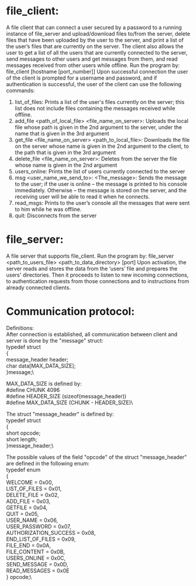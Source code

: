 # file_client:
A file client that can connect a user secured by a password to a running instance of file_server and upload/download files to/from the server, delete files that have been uploaded by the user to the server, and print a list of the user’s files that are currently on the server.
The client also allows the user to get a list of all the users that are currently connected to the server, send messages to other users and get messages from them, and read messages received from other users while offline.
Run the program by: file_client [hostname [port_number]]
Upon successful connection the user of the client is prompted for a username and password, and if authentication is successful, the user of the client can use the following commands:

1. list_of_files:
Prints a list of the user's files currently on the server; this list does not include files containing the messages received while offline.
2. add_file <path_of_local_file> <file_name_on_server>:
Uploads the local file whose path is given in the 2nd argument to the server, under the name that is given in the 3rd argument
3. get_file <file_name_on_server> <path_to_local_file>:
Downloads the file on the server whose name is given in the 2nd argument to the client, to the path that is given in the 3rd argument
4. delete_file <file_name_on_server>:
Deletes from the server the file whose name is given in the 2nd argument
5. users_online:
Prints the list of users currently connected to the server
6. msg <user_name_we_send_to>: <The_message>:
Sends the message to the user; if the user is online – the message is printed to his console immediately. Otherwise – the message is stored on the server, and the receiving user will be able to read it when he connects.
7. read_msgs:
Prints to the user’s console all the messages that were sent to him while he was offline.
8. quit:
Disconnects from the server

# file_server:
A file server that supports file_client.
Run the program by: file_server <path_to_users_file> <path_to_data_directory> [port]
Upon activation, the server reads and stores the data from the ‘users’ file and prepares the users' directories. 
Then it proceeds to listen to new incoming connections, to authentication requests from those connections and to 
instructions from already connected clients.

# Communication protocol:
Definitions:\
After connection is established, all communication between client and server is done by the "message" struct:\
typedef struct\
{\
message_header header;\
char data[MAX_DATA_SIZE];\
}message;\

MAX_DATA_SIZE is defined by:\
#define CHUNK 4096\
#define HEADER_SIZE (sizeof(message_header))\
#define MAX_DATA_SIZE (CHUNK - HEADER_SIZE)\

The struct "message_header" is defined by:\
typedef struct\
{\
short opcode;\
short length;\
}message_header;\

The possible values of the field "opcode" of the struct "message_header" are defined in the following enum:\
typedef enum\
{\
WELCOME = 0x00,\
LIST_OF_FILES = 0x01,\
DELETE_FILE = 0x02,\
ADD_FILE = 0x03,\
GETFILE = 0x04,\
QUIT = 0x05,\
USER_NAME = 0x06,\
USER_PASSWORD = 0x07,\
AUTHORIZATION_SUCCESS = 0x08,\
END_LIST_OF_FILES = 0x09,\
FILE_END = 0x0A,\
FILE_CONTENT = 0x0B,\
USERS_ONLINE = 0x0C,\
SEND_MESSAGE = 0x0D,\
READ_MESSAGES = 0x0E\
} opcode;\
